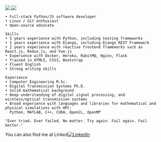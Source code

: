 <a href="https://github.com/cavalcantelucas/github-readme-stats">
  <img align="center" src="https://github-readme-stats.vercel.app/api?username=cavalcantelucas&count_private=true&show_icons=true&hide=stars" />
</a>
<a href="https://github.com/cavalcantelucas/github-readme-stats">
  <img align="center" src="https://github-readme-stats.vercel.app/api/top-langs/?username=cavalcantelucas&layout=compact" />
</a>


```
• Full-stack Python/JS software developer
• Linux / Git enthusiast
• Open-source advocate

Skills
• 5 years experience with Python, including testing frameworks
• 2 years experience with Django, including Django REST Framework
• 2 years experience with reactive frontend frameworks such as React.js, Redux.js, and Vue.js
• Experience with Docker, Heroku, RabitMQ, Nginx, Flask
• Trained in HTML5, CSS3, Bootstrap
• Fluent English
• Strong writing skills

Experience
• Computer Engineering M.Sc.
• Digital Transmission Systems Ph.D.
• Solid mathematical background
• Deep understanding of digital signal processing, and wireless/optical transmission systems
• Broad experience with languages and libraries for mathematical and physical simulations with HPC:
  Python, MATLAB, C++, CUDA, OpenCL, OpenMP

"Ever tried. Ever failed. No matter. Try again. Fail again. Fail better."
```

You can also find me at Linked[![LinkedIn][1.2]][1]

[1.2]: https://i.ibb.co/hYHshRp/iconmonstr-linkedin-3-16.png (LinkedIn)
[1]: https://www.linkedin.com/in/lucas-cp-cavalcante/
